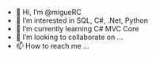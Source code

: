 - 👋 Hi, I’m @migueRC
- 👀 I’m interested in SQL, C#, .Net, Python
- 🌱 I’m currently learning C# MVC Core
- 💞️ I’m looking to collaborate on ...
- 📫 How to reach me ...

<!---
migueRC/migueRC is a ✨ special ✨ repository because its `README.md` (this file) appears on your GitHub profile.
You can click the Preview link to take a look at your changes.
--->
